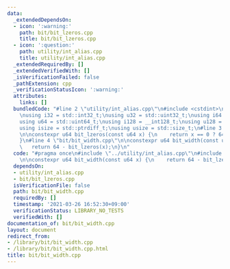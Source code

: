 ```yaml
---
data:
  _extendedDependsOn:
  - icon: ':warning:'
    path: bit/bit_lzeros.cpp
    title: bit/bit_lzeros.cpp
  - icon: ':question:'
    path: utility/int_alias.cpp
    title: utility/int_alias.cpp
  _extendedRequiredBy: []
  _extendedVerifiedWith: []
  _isVerificationFailed: false
  _pathExtension: cpp
  _verificationStatusIcon: ':warning:'
  attributes:
    links: []
  bundledCode: "#line 2 \"utility/int_alias.cpp\"\n#include <cstdint>\n#include <cstddef>\n\
    \nusing i32 = std::int32_t;\nusing u32 = std::uint32_t;\nusing i64 = std::int64_t;\n\
    using u64 = std::uint64_t;\nusing i128 = __int128_t;\nusing u128 = __uint128_t;\n\
    using isize = std::ptrdiff_t;\nusing usize = std::size_t;\n#line 3 \"bit/bit_lzeros.cpp\"\
    \n\nconstexpr u64 bit_lzeros(const u64 x) {\n    return x == 0 ? 64 : __builtin_clzll(x);\n\
    }\n#line 4 \"bit/bit_width.cpp\"\n\nconstexpr u64 bit_width(const u64 x) {\n \
    \   return 64 - bit_lzeros(x);\n}\n"
  code: "#pragma once\n#include \"../utility/int_alias.cpp\"\n#include \"bit_lzeros.cpp\"\
    \n\nconstexpr u64 bit_width(const u64 x) {\n    return 64 - bit_lzeros(x);\n}\n"
  dependsOn:
  - utility/int_alias.cpp
  - bit/bit_lzeros.cpp
  isVerificationFile: false
  path: bit/bit_width.cpp
  requiredBy: []
  timestamp: '2021-03-26 16:52:30+09:00'
  verificationStatus: LIBRARY_NO_TESTS
  verifiedWith: []
documentation_of: bit/bit_width.cpp
layout: document
redirect_from:
- /library/bit/bit_width.cpp
- /library/bit/bit_width.cpp.html
title: bit/bit_width.cpp
---
```

